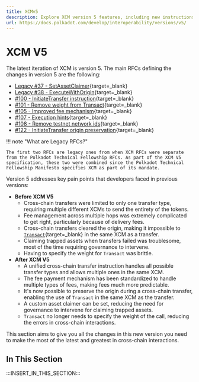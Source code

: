 ```yaml
---
title: XCMv5
description: Explore XCM version 5 features, including new instructions, improved fee handling, and enhanced cross-chain communication capabilities for modern applications.
url: https://docs.polkadot.com/develop/interoperability/versions/v5/
---
```


# XCM V5

The latest iteration of XCM is version 5. The main RFCs defining the changes in version 5 are the following:

- [Legacy #37 - SetAssetClaimer](https://github.com/polkadot-fellows/xcm-format/blob/master/proposals/0037-custom-asset-claimer.md){target=\_blank}
- [Legacy #38 - ExecuteWithOrigin](https://github.com/polkadot-fellows/xcm-format/blob/master/proposals/0038-execute-with-origin.md){target=\_blank}
- [#100 - InitiateTransfer instruction](https://github.com/polkadot-fellows/RFCs/pull/100){target=\_blank}
- [#101 - Remove weight from Transact](https://github.com/polkadot-fellows/RFCs/pull/101){target=\_blank}
- [#105 - Improved fee mechanism](https://github.com/polkadot-fellows/RFCs/pull/105){target=\_blank}
- [#107 - Execution hints](https://github.com/polkadot-fellows/RFCs/pull/107){target=\_blank}
- [#108 - Remove testnet network ids](https://github.com/polkadot-fellows/RFCs/pull/108){target=\_blank}
- [#122 - InitiateTransfer origin preservation](https://github.com/polkadot-fellows/RFCs/pull/122){target=\_blank}

!!! note "What are Legacy RFCs?"

    The first two RFCs are legacy ones from when XCM RFCs were separate from the Polkadot Technical Fellowship RFCs. As part of the XCM V5 specification, these two were combined since the Polkadot Technical Fellowship Manifesto specifies XCM as part of its mandate.

Version 5 addresses key pain points that developers faced in previous versions:

- **Before XCM V5**
    - Cross-chain transfers were limited to only one transfer type, requiring multiple different XCMs to send the entirety of the tokens.
    - Fee management across multiple hops was extremely complicated to get right, particularly because of delivery fees.
    - Cross-chain transfers cleared the origin, making it impossible to [`Transact`](https://paritytech.github.io/polkadot-sdk/master/staging_xcm/v4/enum.Instruction.html#variant.Transact){target=\_blank} in the same XCM as a transfer.
    - Claiming trapped assets when transfers failed was troublesome, most of the time requiring governance to intervene.
    - Having to specify the weight for `Transact` was brittle.
- **After XCM V5**
    - A unified cross-chain transfer instruction handles all possible transfer types and allows multiple ones in the same XCM.
    - The fee payment mechanism has been standardized to handle multiple types of fees, making fees much more predictable.
    - It's now possible to preserve the origin during a cross-chain transfer, enabling the use of `Transact` in the same XCM as the transfer.
    - A custom asset claimer can be set, reducing the need for governance to intervene for claiming trapped assets.
    - `Transact` no longer needs to specify the weight of the call, reducing the errors in cross-chain interactions.

This section aims to give you all the changes in this new version you need to make the most of the latest and greatest in cross-chain interactions.

## In This Section

:::INSERT_IN_THIS_SECTION:::
